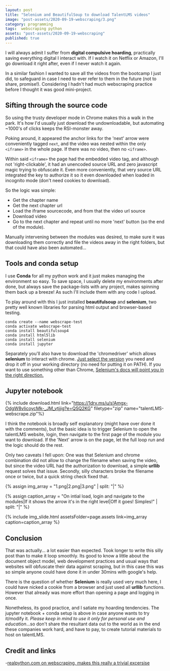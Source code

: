 ```yaml
---
layout: post
title: "Selenium and BeautifulSoup to download TalentLMS videos"
image: "post-assets/2020-09-19-webscraping/3.png"
category: programming
tags:  webscraping python
assets: "post-assets/2020-09-19-webscraping"
published: true
---
```


I will always admit I suffer from **digital compulsive hoarding**, practically saving everything digital I interact with. If I watch it on Netflix or Amazon, I'll go download it right after, even if I never watch it again.

In a similar fashion I wanted to save all the videos from the bootcamp I just did, to safeguard in case I need to ever refer to them in the future (not to share, promise!). Considering I hadn't had much webscraping practice before I thought it was good mini-project.

## Sifting through the source code
So using the trusty developer mode in Chrome makes this a walk in the park. It's how I'd usually just download the undownloadable, but automating ~1000's of clicks keeps the RSI-monster away.

Poking around, it appeared the anchor links for the 'next' arrow were conveniently tagged `next`, and the video was nested within the only `<iframe>` in the whole page. If there was no video, then no `<iframe>`.

Within said `<iframe>` the page had the embedded video tag, and although not 'right-clickable', it had an unencoded source URL and zero javascript magic trying to obfuscate it. Even more conveniently, that very source URL integrated the key to authorize it so it even downloaded when loaded in incognito mode (don't need cookies to download).


So the logic was simple:
- Get the chapter name
- Get the next chapter url
- Load the iframe sourcecode, and from that the video url source
- Download video
- Go to the next chapter and repeat until no more 'next' button (so the end of the module).

Manually intervening between the modules was desired, to make sure it was downloading them correctly and file the videos away in the right folders, but that could have also been automated...

## Tools and conda setup
I use **Conda** for all my python work and it just makes managing the environment so easy. To save space, I usually delete my environments after done, but always save the package-lists with any project, makes spinning them back up a breeze! As such I'll include them with any code I upload.

To play around with this I just installed **beautifulsoup** and **selenium**, two pretty well known libraries for parsing html output and browser-based testing.

```
conda create --name webscrape-test
conda activate webscrape-test
conda install beautifulsoup4
conda install html5lib
conda install selenium
conda install jupyter
```

Separately you'll also have to download the 'chromedriver' which allows **selenium** to interact with chrome. [Just select the version](https://sites.google.com/a/chromium.org/chromedriver/downloads) you need and drop it off in your working directory (no need for putting it on PATH). If you want to use something other than Chrome, [Selenium's docs will point you in the right direction.](https://www.selenium.dev/selenium/docs/api/py/index.html#drivers)

## Jupyter notebook
{% include download.html link="https://1drv.ms/u/s!Amgx-OdgW8vIicoycMk-_JM_vtjjig?e=QSQ2KG" filetype="zip" name="talentLMS-webscrape.zip"%}

I think the notebook is broadly self explanatory (might have over done it with the comments), but the basic idea is to trigger Selenium to open the talentLMS website, login, then navigate to the first page of the module you want to download. If the 'Next' arrow is on the page, let the full loop run and the logic should do the rest.

Only two caveats I fell upon: One was that Selenium and chrome combination did not allow to change the filename when saving the video, but since the video URL had the authorization to download, a simple **urllib** request solves that issue. Secondly, silly characters broke the filename once or twice, but a quick string check fixed that.

{% assign img_array = "1.png|2.png|3.png" | split: "|" %}

{% assign caption_array = "On intial load, login and navigate to the modules|If it shows the arrow it's in the right level|Off it goes! Simples!" | split: "|" %}

{% include img_slide.html assetsFolder=page.assets link=img_array caption=caption_array %}

## Conclusion
That was actually... a lot easier than expected. Took longer to write this silly post than to make it loop smoothly. Its good to know a little about the document object model, web development practices and usual ways that websites will obfuscate their data against scraping, but in this case this was so simple anyone could have done it in under 30mins with google's help.

There is the question of whether **Selenium** is really used very much here, I could have nicked a cookie from a browser and just used all **urllib** functions. However that already was more effort than opening a page and logging in once.

Nonetheless, its good practice, and I satiate my hoarding tendencies. The jupyter notebook + conda setup is above in case anyone wants to try it/modify it. *Please keep in mind to use it only for personal use and education*...so don't share the resultant data out to the world as in the end these companies work hard, and have to pay, to create tutorial materials to host on talentLMS.

## Credit and links
-[realpython.com on webscraping, makes this really a trivial excersise](https://realpython.com/beautiful-soup-web-scraper-python)
